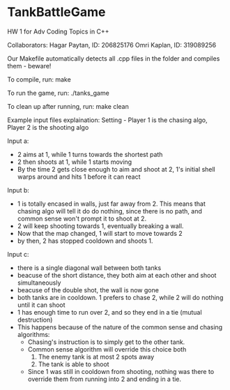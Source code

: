 # TankBattleGame
HW 1 for Adv Coding Topics in C++

Collaborators:
Hagar Paytan, ID: 206825176
Omri Kaplan, ID: 319089256

Our Makefile automatically detects all .cpp files in the folder and compiles them - beware!

To compile, run:
make       

To run the game, run:
./tanks_game <textfile>

To clean up after running, run:
make clean 


Example input files explaination:
Setting - Player 1 is the chasing algo, Player 2 is the shooting algo

Input a:
 - 2 aims at 1, while 1 turns towards the shortest path
 - 2 then shoots at 1, while 1 starts moving
 - By the time 2 gets close enough to aim and shoot at 2, 1's initial shell warps around and hits 1 before it can react

Input b:
 - 1 is totally encased in walls, just far away from 2. This means that chasing algo will tell it do do nothing, since there is no path, and common sense won't prompt it to shoot at 2.
 - 2 will keep shooting towards 1, eventually breaking a wall.
 - Now that the map changed, 1 will start to move towards 2
 - by then, 2 has stopped cooldown and shoots 1.

Input c:
 - there is a single diagonal wall between both tanks
 - beacuse of the short distance, they both aim at each other and shoot simultaneously
 - beacuse of the double shot, the wall is now gone
 - both tanks are in cooldown. 1 prefers to chase 2, while 2 will do nothing until it can shoot
 - 1 has enough time to run over 2, and so they end in a tie (mutual destruction)
 - This happens because of the nature of the common sense and chasing algorithms:
    - Chasing's instruction is to simply get to the other tank.
    - Common sense algorithm will override this choice both 
        1. The enemy tank is at most 2 spots away
        2. The tank is able to shoot
    - Since 1 was still in cooldown from shooting, nothing was there to override them from running into 2 and ending in a tie.

